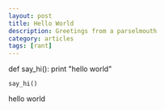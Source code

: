 ```yaml
---
layout: post
title: Hello World
description: Greetings from a parselmouth
category: articles
tags: [rant]
---
```


def say_hi():
    print "hello world"
    

    say_hi()
hello world
